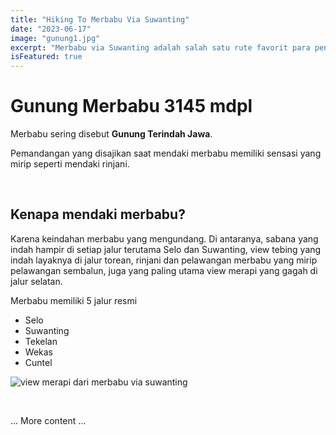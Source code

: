 ```yaml
---
title: "Hiking To Merbabu Via Suwanting"
date: "2023-06-17"
image: "gunung1.jpg"
excerpt: "Merbabu via Suwanting adalah salah satu rute favorit para pendaki karena kita akan disuguhkan sabana yang indah dan pemandangan Merapi dari kejauhan."
isFeatured: true
---
```


# Gunung Merbabu 3145 mdpl

Merbabu sering disebut **Gunung Terindah Jawa**.

Pemandangan yang disajikan saat mendaki merbabu memiliki sensasi yang mirip seperti mendaki rinjani.

&nbsp;

## Kenapa mendaki merbabu?

Karena keindahan merbabu yang mengundang. Di antaranya, sabana yang indah hampir di setiap jalur terutama
Selo dan Suwanting, view tebing yang indah layaknya di jalur torean, rinjani dan pelawangan merbabu yang mirip pelawangan sembalun, juga yang paling utama view merapi yang gagah di jalur selatan.

Merbabu memiliki 5 jalur resmi

- Selo
- Suwanting
- Tekelan
- Wekas
- Cuntel

![view merapi dari merbabu via suwanting](gunung1.jpg)

&nbsp;

... More content ...
